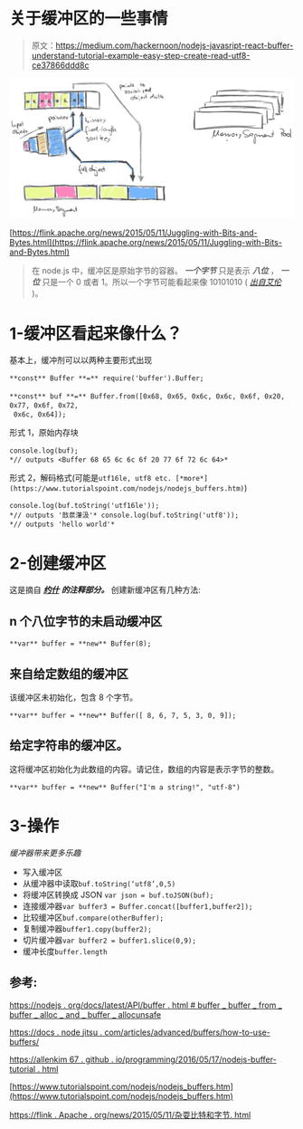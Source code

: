 # 关于缓冲区的一些事情

> 原文：<https://medium.com/hackernoon/nodejs-javasript-react-buffer-understand-tutorial-example-easy-step-create-read-utf8-ce37866ddd8c>

![](img/dede65fea24ba5e451f953fd2a891387.png)

[https://flink.apache.org/news/2015/05/11/Juggling-with-Bits-and-Bytes.html](https://flink.apache.org/news/2015/05/11/Juggling-with-Bits-and-Bytes.html)

> 在 node.js 中，缓冲区是原始字节的容器。 ***一个字节*** 只是表示 ***八位*** ， ***一位*** 只是一个 0 或者 1。所以一个字节可能看起来像 10101010 ( [*出自艾伦*](https://allenkim67.github.io/programming/2016/05/17/nodejs-buffer-tutorial.html) )。

# 1-缓冲区看起来像什么？

基本上，缓冲剂可以以两种主要形式出现

```
**const** Buffer **=** require('buffer').Buffer;

**const** buf **=** Buffer.from([0x68, 0x65, 0x6c, 0x6c, 0x6f, 0x20, 0x77, 0x6f, 0x72,
 0x6c, 0x64]);
```

形式 1，原始内存块

```
console.log(buf);
*// outputs <Buffer 68 65 6c 6c 6f 20 77 6f 72 6c 64>*
```

形式 2，解码格式(可能是`utf16le, utf8 etc. [*more*](https://www.tutorialspoint.com/nodejs/nodejs_buffers.htm)`)

```
console.log(buf.toString('utf16le'));
*// outputs '敨汬⁯潷汲'* console.log(buf.toString('utf8'));
*// outputs 'hello world'*
```

# 2-创建缓冲区

这是摘自 [***约什***](https://docs.nodejitsu.com/articles/advanced/buffers/how-to-use-buffers/) ***的注释部分。*** 创建新缓冲区有几种方法:

## n 个八位字节的未启动缓冲区

```
**var** buffer = **new** Buffer(8);
```

## 来自给定数组的缓冲区

该缓冲区未初始化，包含 8 个字节。

```
**var** buffer = **new** Buffer([ 8, 6, 7, 5, 3, 0, 9]);
```

## 给定字符串的缓冲区。

这将缓冲区初始化为此数组的内容。请记住，数组的内容是表示字节的整数。

```
**var** buffer = **new** Buffer("I'm a string!", "utf-8")
```

# 3-操作

*缓冲器带来更多乐趣*

*   写入缓冲区
*   从缓冲器中读取`buf.toString(‘utf8’,0,5)`
*   将缓冲区转换成 JSON `var json = buf.toJSON(buf);`
*   连接缓冲器`var buffer3 = Buffer.concat([buffer1,buffer2]);`
*   比较缓冲区`buf.compare(otherBuffer);`
*   复制缓冲器`buffer1.copy(buffer2);`
*   切片缓冲器`var buffer2 = buffer1.slice(0,9);`
*   缓冲长度`buffer.length`

## 参考:

[https://nodejs . org/docs/latest/API/buffer . html # buffer _ buffer _ from _ buffer _ alloc _ and _ buffer _ allocunsafe](https://nodejs.org/docs/latest/api/buffer.html#buffer_buffer_from_buffer_alloc_and_buffer_allocunsafe)

[https://docs . node jitsu . com/articles/advanced/buffers/how-to-use-buffers/](https://docs.nodejitsu.com/articles/advanced/buffers/how-to-use-buffers/)

[https://allenkim 67 . github . io/programming/2016/05/17/nodejs-buffer-tutorial . html](https://allenkim67.github.io/programming/2016/05/17/nodejs-buffer-tutorial.html)

[https://www.tutorialspoint.com/nodejs/nodejs_buffers.htm](https://www.tutorialspoint.com/nodejs/nodejs_buffers.htm)

[https://flink . Apache . org/news/2015/05/11/杂耍比特和字节. html](https://flink.apache.org/news/2015/05/11/Juggling-with-Bits-and-Bytes.html)